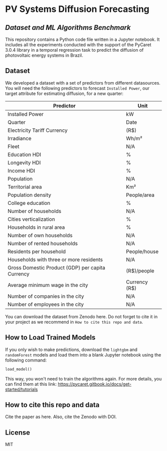 # PV Systems Diffusion Forecasting
## _Dataset and ML Algorithms Benchmark_

This repository contains a Python code file written in a Jupyter notebook. It includes all the experiments conducted with the support of the PyCaret 3.0.4 library in a temporal regression task to predict the diffusion of photovoltaic energy systems in Brazil.

## Dataset

We developed a dataset with a set of predictors from different datasources. You will need the following predictors to forecast `Installed Power`, our target attribute for estimating diffusion, for a new quarter:

| Predictor | Unit |
| ------ | ------ |
Installed Power	| kW
Quarter	        | Date
Electricity Tariff	Currency | (R$) 
Irradiance	| Wh/m²
Fleet	| N/A
Education HDI	| %
Longevity HDI	| %
Income HDI	| %
Population	| N/A
Territorial area |	Km²
Population density	| People/area
College education	| %
Number of households	| N/A
Cities verticalization	| %
Households in rural area	| %
Number of own households	| N/A
Number of rented households	| N/A
Residents per household	| People/house
Households with three or more residents |	N/A
Gross Domestic Product (GDP) per capita	Currency | (R$)/people
Average minimum wage in the city	| Currency (R$)
Number of companies in the city | 	N/A
Number of employees in the city	| N/A

You can download the dataset from Zenodo here. Do not forget to cite it in your project as we recommend in `How to cite this repo and data`.

## How to Load Trained Models
If you only wish to make predictions, download the `lightgbm` and `randomForest` models and load them into a blank Jupyter notebook using the following command:

```python
load_model()
```

This way, you won't need to train the algorithms again. For more details, you can find them at this link: https://pycaret.gitbook.io/docs/get-started/tutorials

## How to cite this repo and data
Cite the paper as here. Also, cite the Zenodo with DOI. 

## License
MIT


